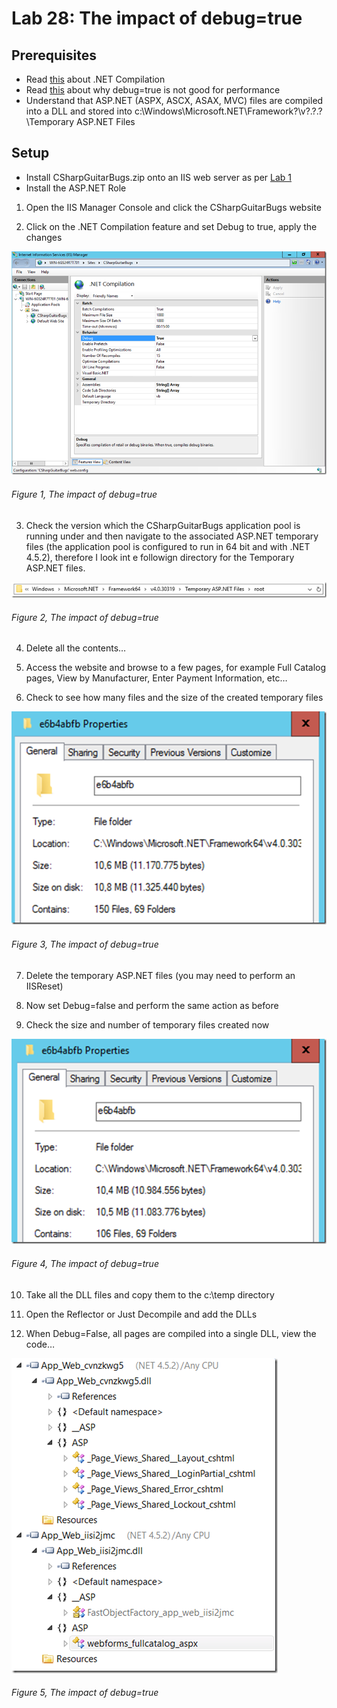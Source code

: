 # Lab 28: The impact of debug=true

## Prerequisites

+ Read [this][LINK2] about .NET Compilation
+ Read [this][LINK3] about why debug=true is not good for performance
+ Understand that ASP.NET (ASPX, ASCX, ASAX, MVC) files are compiled into a DLL and stored into c:\Windows\Microsoft.NET\Framework?\v?.?.?\Temporary ASP.NET Files

## Setup

+ Install CSharpGuitarBugs.zip onto an IIS web server as per [Lab 1][LINK1]
+ Install the ASP.NET Role

1. Open the IIS Manager Console and click the CSharpGuitarBugs website

2. Click on the .NET Compilation feature and set Debug to true, apply the changes

![The impact of debug=true][FIGURE1]
###### Figure 1, The impact of debug=true

3. Check the version which the CSharpGuitarBugs application pool is running under and then navigate to the associated ASP.NET temporary files (the application pool is configured to run in 64 bit and with .NET 4.5.2), therefore I look int e followign directory for the Temporary ASP.NET files.

![The impact of debug=true][FIGURE2]
###### Figure 2, The impact of debug=true

4. Delete all the contents…

5. Access the website and browse to a few pages, for example Full Catalog pages, View by Manufacturer, Enter Payment Information, etc…

6. Check to see how many files and the size of the created temporary files

![The impact of debug=true][FIGURE3]
###### Figure 3, The impact of debug=true

7. Delete the temporary ASP.NET files (you may need to perform an IISReset)

8. Now set Debug=false and perform the same action as before

9. Check the size and number of temporary files created now

![The impact of debug=true][FIGURE4]
###### Figure 4, The impact of debug=true

10. Take all the DLL files and copy them to the c:\temp directory

11. Open the Reflector or Just Decompile and add the DLLs

12. When Debug=False, all pages are compiled into a single DLL, view the code…

![The impact of debug=true][FIGURE5]
###### Figure 5, The impact of debug=true

[FIGURE1]: ../images/2016/msdn-0925.png "Figure 1, The impact of debug=true"
[FIGURE2]: ../images/2016/msdn-0926.png "Figure 2, The impact of debug=true"
[FIGURE3]: ../images/2016/msdn-0927.png "Figure 3, The impact of debug=true"
[FIGURE4]: ../images/2016/msdn-0928.png "Figure 4, The impact of debug=true"
[FIGURE5]: ../images/2016/msdn-0929.png "Figure 5, The impact of debug=true"

[LINK1]: 2016-IISLAB-lab-1-install-iis-and-create-a-web-site.md
[LINK2]: http://technet.microsoft.com/en-us/library/hh831642.aspx
[LINK3]: http://blogs.msdn.com/b/benjaminperkins/archive/2012/09/17/debug-true.aspx
